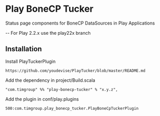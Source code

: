 Play BoneCP Tucker
==================

Status page components for BoneCP DataSources in Play Applications

-- For Play 2.2.x use the play22x branch


Installation
------------

Install PlayTuckerPlugin

    https://github.com/youdevise/PlayTucker/blob/master/README.md

Add the dependency in project/Build.scala

    "com.timgroup" %% "play-bonecp-tucker" % "x.y.z",

Add the plugin in conf/play.plugins

    500:com.timgroup.play_bonecp_tucker.PlayBoneCpTuckerPlugin
